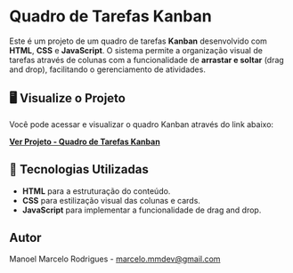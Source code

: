 # Quadro de Tarefas Kanban

Este é um projeto de um quadro de tarefas **Kanban** desenvolvido com **HTML**, **CSS** e **JavaScript**. O sistema permite a organização visual de tarefas através de colunas com a funcionalidade de **arrastar e soltar** (drag and drop), facilitando o gerenciamento de atividades.

## 🖥️ Visualize o Projeto

Você pode acessar e visualizar o quadro Kanban através do link abaixo:

[**Ver Projeto - Quadro de Tarefas Kanban**](https://)

## 🚀 Tecnologias Utilizadas

- **HTML** para a estruturação do conteúdo.
- **CSS** para estilização visual das colunas e cards.
- **JavaScript** para implementar a funcionalidade de drag and drop.

## Autor

Manoel Marcelo Rodrigues - marcelo.mmdev@gmail.com
